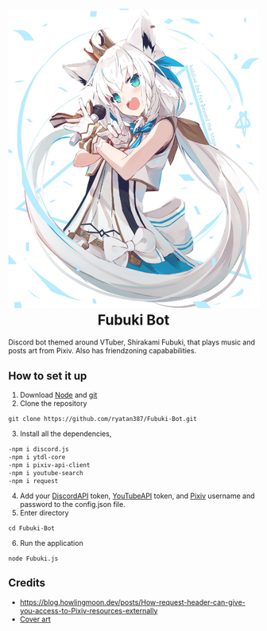 <h1 align="center">
  <br>
  <a href="https://github.com/ryatan387/Fubuki-Bot.git"><img src="./coverart.jpg"></a>
  <br>
  Fubuki Bot
  <br>
</h1>



Discord bot themed around VTuber, Shirakami Fubuki, that plays music and posts art from Pixiv. Also has friendzoning capababilities. 

## How to set it up 
1) Download [Node](https://nodejs.org/en/) and [git](https://git-scm.com/downloads)
2) Clone the repository
```
git clone https://github.com/ryatan387/Fubuki-Bot.git
```
3) Install all the dependencies,
```
-npm i discord.js
-npm i ytdl-core
-npm i pixiv-api-client
-npm i youtube-search
-npm i request
```
4) Add your [DiscordAPI](https://discordapp.com/developers/applications/) token, [YouTubeAPI](https://developers.google.com/youtube/registering_an_application) token, and [Pixiv](https://www.pixiv.net/en/) username and password to the config.json file.
5) Enter directory
```
cd Fubuki-Bot
```
6) Run the application
```
node Fubuki.js
```

## Credits
- https://blog.howlingmoon.dev/posts/How-request-header-can-give-you-access-to-Pixiv-resources-externally
- [Cover art](https://twitter.com/lemon_mito/status/1341222583774035969/photo/1)
